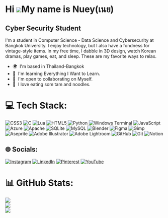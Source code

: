 Hi ![](https://user-images.githubusercontent.com/18350557/176309783-0785949b-9127-417c-8b55-ab5a4333674e.gif)My name is Nuey(เนย)
=================================================================================================================================

Cyber Security Student
----------------------

I'm a student in Computer Science - Data Science and Cybersecurity at Bangkok University. I enjoy technology, but I also have a fondness for vintage-style items. In my free time, I dabble in 3D design, watch Korean dramas, play games, eat, and sleep. These are my favorite ways to relax.

* 🌍  I'm based in Thailand-Bangkok
* 🧠  I'm learning Everything I Want to Learn.
* 🤝  I'm open to collaborating on Myself.
* 🍜  I love eating som tam and noodles.

# 💻 Tech Stack:
![CSS3](https://img.shields.io/badge/css3-%231572B6.svg?style=flat&logo=css3&logoColor=white) ![C](https://img.shields.io/badge/c-%2300599C.svg?style=flat&logo=c&logoColor=white) ![Lua](https://img.shields.io/badge/lua-%232C2D72.svg?style=flat&logo=lua&logoColor=white) ![HTML5](https://img.shields.io/badge/html5-%23E34F26.svg?style=flat&logo=html5&logoColor=white) ![Python](https://img.shields.io/badge/python-3670A0?style=flat&logo=python&logoColor=ffdd54) ![Windows Terminal](https://img.shields.io/badge/Windows%20Terminal-%234D4D4D.svg?style=flat&logo=windows-terminal&logoColor=white) ![JavaScript](https://img.shields.io/badge/javascript-%23323330.svg?style=flat&logo=javascript&logoColor=%23F7DF1E) ![Azure](https://img.shields.io/badge/azure-%230072C6.svg?style=flat&logo=microsoftazure&logoColor=white) ![Apache](https://img.shields.io/badge/apache-%23D42029.svg?style=flat&logo=apache&logoColor=white) ![SQLite](https://img.shields.io/badge/sqlite-%2307405e.svg?style=flat&logo=sqlite&logoColor=white) ![MySQL](https://img.shields.io/badge/mysql-4479A1.svg?style=flat&logo=mysql&logoColor=white) ![Blender](https://img.shields.io/badge/blender-%23F5792A.svg?style=flat&logo=blender&logoColor=white) ![Figma](https://img.shields.io/badge/figma-%23F24E1E.svg?style=flat&logo=figma&logoColor=white) ![Gimp](https://img.shields.io/badge/Gimp-657D8B?style=flat&logo=gimp&logoColor=FFFFFF) ![Aseprite](https://img.shields.io/badge/Aseprite-FFFFFF?style=flat&logo=Aseprite&logoColor=#7D929E) ![Adobe Illustrator](https://img.shields.io/badge/adobe%20illustrator-%23FF9A00.svg?style=flat&logo=adobe%20illustrator&logoColor=white) ![Adobe Lightroom](https://img.shields.io/badge/Adobe%20Lightroom-31A8FF.svg?style=flat&logo=Adobe%20Lightroom&logoColor=white) ![GitHub](https://img.shields.io/badge/github-%23121011.svg?style=flat&logo=github&logoColor=white) ![Git](https://img.shields.io/badge/git-%23F05033.svg?style=flat&logo=git&logoColor=white) ![Notion](https://img.shields.io/badge/Notion-%23000000.svg?style=flat&logo=notion&logoColor=white)


## 🌐 Socials:
[![Instagram](https://img.shields.io/badge/Instagram-%23E4405F.svg?logo=Instagram&logoColor=white)](https://instagram.com/lemoncake_sou) [![LinkedIn](https://img.shields.io/badge/LinkedIn-%230077B5.svg?logo=linkedin&logoColor=white)](https://linkedin.com/in/ruijira-navaen-8127322ba) [![Pinterest](https://img.shields.io/badge/Pinterest-%23E60023.svg?logo=Pinterest&logoColor=white)](https://pinterest.com/SweetLemonCakezzzzz) [![YouTube](https://img.shields.io/badge/YouTube-%23FF0000.svg?logo=YouTube&logoColor=white)](https://youtube.com/@lemoncake001) 

# 📊 GitHub Stats:
![](https://github-readme-stats.vercel.app/api?username=PinkLemon2004&theme=shadow_red&hide_border=false&include_all_commits=true&count_private=true)<br/>
![](https://github-readme-streak-stats.herokuapp.com/?user=PinkLemon2004&theme=shadow_red&hide_border=false)<br/>
![](https://github-readme-stats.vercel.app/api/top-langs/?username=PinkLemon2004&theme=shadow_red&hide_border=false&include_all_commits=true&count_private=true&layout=compact)



